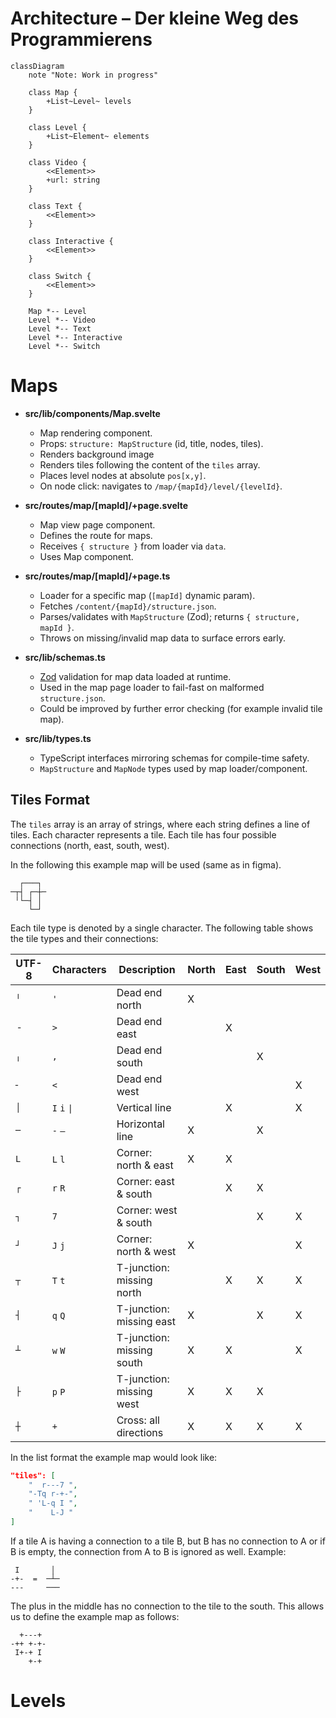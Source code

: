 # Architecture – Der kleine Weg des Programmierens

```mermaid
classDiagram
    note "Note: Work in progress"
    
    class Map {
        +List~Level~ levels
    }

    class Level {
        +List~Element~ elements
    }

    class Video {
        <<Element>>
        +url: string
    }

    class Text {
        <<Element>>
    }

    class Interactive {
        <<Element>>
    }

    class Switch {
        <<Element>>
    }

    Map *-- Level
    Level *-- Video
    Level *-- Text
    Level *-- Interactive
    Level *-- Switch
```

# Maps
* **src/lib/components/Map.svelte**
    * Map rendering component.
    * Props: `structure: MapStructure` (id, title, nodes, tiles).
    * Renders background image
    * Renders tiles following the content of the `tiles` array.
    * Places level nodes at absolute `pos[x,y]`.
    * On node click: navigates to `/map/{mapId}/level/{levelId}`.

* **src/routes/map/[mapId]/+page.svelte**
    * Map view page component.
    * Defines the route for maps.
    * Receives `{ structure }` from loader via `data`.
    * Uses Map component.

* **src/routes/map/[mapId]/+page.ts**
    * Loader for a specific map (`[mapId]` dynamic param).
    * Fetches `/content/{mapId}/structure.json`.
    * Parses/validates with `MapStructure` (Zod); returns `{ structure, mapId }`.
    * Throws on missing/invalid map data to surface errors early.

* **src/lib/schemas.ts**
    * [Zod](https://zod.dev/) validation for map data loaded at runtime.
    * Used in the map page loader to fail-fast on malformed `structure.json`.
    * Could be improved by further error checking (for example invalid tile map).

* **src/lib/types.ts**
    * TypeScript interfaces mirroring schemas for compile-time safety.
    * `MapStructure` and `MapNode` types used by map loader/component.

## Tiles Format
The `tiles` array is an array of strings, where each string defines a line of tiles.
Each character represents a tile.
Each tile has four possible connections (north, east, south, west).

In the following this example map will be used (same as in figma).
```
  ┌───┐ 
─┬┤ ┌─┼─
 ╵└─┤ │ 
    └─┘ 
```

Each tile type is denoted by a single character.
The following table shows the tile types and their connections:

| UTF-8 | Characters   | Description               | North | East | South | West |
|-------|--------------|---------------------------|-------|------|-------|------|
| `╵`   | `'`          | Dead end north            | X     |      |       |      |
| `╶`   | `>`          | Dead end east             |       | X    |       |      |
| `╷`   | `,`          | Dead end south            |       |      | X     |      |
| `╴`   | `<`          | Dead end west             |       |      |       | X    |
| `│`   | `I` `i` `\|` | Vertical line             |       | X    |       | X    |
| `─`   | `-` `–`      | Horizontal line           | X     |      | X     |      |
| `L`   | `L` `l`      | Corner: north & east      | X     | X    |       |      |
| `┌`   | `r` `R`      | Corner: east & south      |       | X    | X     |      |
| `┐`   | `7`          | Corner: west & south      |       |      | X     | X    |
| `┘`   | `J` `j`      | Corner: north & west      | X     |      |       | X    |
| `┬`   | `T` `t`      | T-junction: missing north |       | X    | X     | X    |
| `┤`   | `q` `Q`      | T-junction: missing east  | X     |      | X     | X    |
| `┴`   | `w` `W`      | T-junction: missing south | X     | X    |       | X    |
| `├`   | `p` `P`      | T-junction: missing west  | X     | X    | X     |      |
| `┼`   | `+`          | Cross: all directions     | X     | X    | X     | X    |

In the list format the example map would look like:
```json
"tiles": [
    "  r---7 ",
    "-Tq r-+-",
    " 'L-q I ",
    "    L-J "
]
```

If a tile A is having a connection to a tile B, but B has no connection to A or if B is empty, the connection from A to B is ignored as well.
Example:
```
 I       │ 
-+-  =  ─┴─ 
---     ───
```

The plus in the middle has no connection to the tile to the south. This allows us to define the example map as follows:
```
  +---+
-++ +-+-
 I+-+ I
    +-+
```

# Levels
